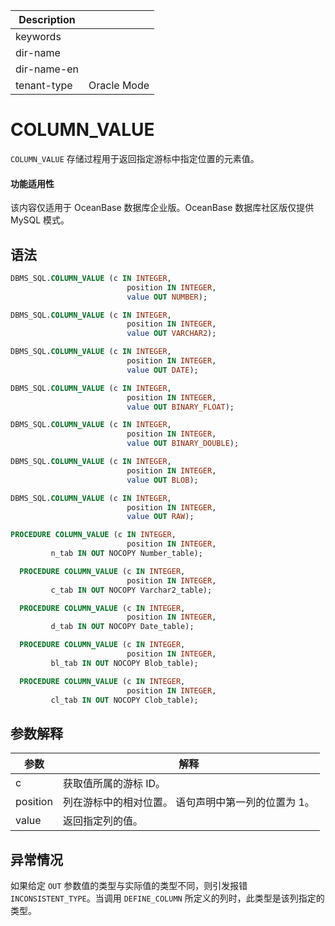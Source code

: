 | Description   |                 |
|---------------|-----------------|
| keywords      |                 |
| dir-name      |                 |
| dir-name-en   |                 |
| tenant-type   | Oracle Mode     |

# COLUMN_VALUE

`COLUMN_VALUE` 存储过程用于返回指定游标中指定位置的元素值。

  <main id="notice" >
    <h4>功能适用性</h4>
    <p>该内容仅适用于 OceanBase 数据库企业版。OceanBase 数据库社区版仅提供 MySQL 模式。</p>
  </main>

## 语法

```sql
DBMS_SQL.COLUMN_VALUE (c IN INTEGER,
                          position IN INTEGER,
                          value OUT NUMBER);

DBMS_SQL.COLUMN_VALUE (c IN INTEGER,
                          position IN INTEGER,
                          value OUT VARCHAR2);

DBMS_SQL.COLUMN_VALUE (c IN INTEGER,
                          position IN INTEGER,
                          value OUT DATE);

DBMS_SQL.COLUMN_VALUE (c IN INTEGER,
                          position IN INTEGER,
                          value OUT BINARY_FLOAT);

DBMS_SQL.COLUMN_VALUE (c IN INTEGER,
                          position IN INTEGER,
                          value OUT BINARY_DOUBLE);

DBMS_SQL.COLUMN_VALUE (c IN INTEGER,
                          position IN INTEGER,
                          value OUT BLOB);

DBMS_SQL.COLUMN_VALUE (c IN INTEGER,
                          position IN INTEGER,
                          value OUT RAW);

PROCEDURE COLUMN_VALUE (c IN INTEGER,
                          position IN INTEGER,
         n_tab IN OUT NOCOPY Number_table);

  PROCEDURE COLUMN_VALUE (c IN INTEGER,
                          position IN INTEGER,
         c_tab IN OUT NOCOPY Varchar2_table);

  PROCEDURE COLUMN_VALUE (c IN INTEGER,
                          position IN INTEGER,
         d_tab IN OUT NOCOPY Date_table);

  PROCEDURE COLUMN_VALUE (c IN INTEGER,
                          position IN INTEGER,
         bl_tab IN OUT NOCOPY Blob_table);

  PROCEDURE COLUMN_VALUE (c IN INTEGER,
                          position IN INTEGER,
         cl_tab IN OUT NOCOPY Clob_table);
```



## 参数解释



|  **参数**  |                   **解释**                    |
|----------|---------------------------------------------|
| c        | 获取值所属的游标 ID。                                |
| position | 列在游标中的相对位置。 语句声明中第一列的位置为 1。 |
| value    | 返回指定列的值。                                    |



## 异常情况

如果给定 `OUT` 参数值的类型与实际值的类型不同，则引发报错 `INCONSISTENT_TYPE`。当调用 `DEFINE_COLUMN` 所定义的列时，此类型是该列指定的类型。
